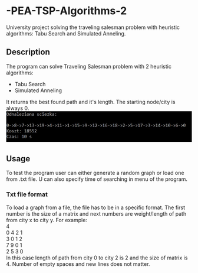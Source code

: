 # -PEA-TSP-Algorithms-2
University project solving the traveling salesman problem with heuristic algorithms: Tabu Search and Simulated Anneling.
## Description
The program can solve Traveling Salesman problem with 2 heuristic algorithms:
- Tabu Search
- Simulated Anneling

It returns the best found path and it's length. The starting node/city is always 0.  
![scrn1](/sc2.jpg)
## Usage
To test the program user can either generate a random graph or load one from .txt file. U can also specify time of searching in menu of the program.
### Txt file format
To load a graph from a file, the file has to be in a specific format. The first number is the size of a matrix and next numbers are weight/length of path from city x to city y. For example:  
4  
0 4 2 1  
3 0 1 2  
7 9 0 1  
2 5 3 0  
In this case length of path from city 0 to city 2 is 2 and the size of matrix is 4. Number of empty spaces and new lines does not matter.
